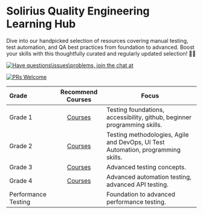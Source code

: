 # Solirius Quality Engineering Learning Hub

Dive into our handpicked selection of resources covering manual testing, test automation, and QA best practices from foundation to advanced. Boost your skills with this thoughtfully curated and regularly updated selection! 🚀🧪

[![Have questions\issues\problems, join the chat at](https://img.shields.io/badge/Slack-4A154B?style=for-the-badge&logo=slack&logoColor=white)](https://solirius.slack.com/archives/C0194RHLTCL)

[![PRs Welcome](https://img.shields.io/badge/PRs-welcome-brightgreen.svg?style=flat-square)](http://makeapullrequest.com)

| Grade | Recommend Courses | Focus |
|:----------|:-------------:|------|
| Grade 1| [Courses](./grade-1.md) | Testing foundations, accessibility, github, beginner programming skills. |
| Grade 2| [Courses](./grade-2.md) | Testing methodologies, Agile and DevOps, UI Test Automation, programming skills.|
| Grade 3| [Courses](./grade-3.md) | Advanced testing concepts. |
| Grade 4| [Courses](./grade-4.md) | Advanced automation testing, advanced API testing. |
| Performance Testing |  | Foundation to advanced performance testing. |
